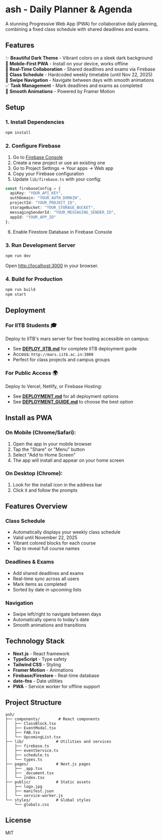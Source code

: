 # ash - Daily Planner & Agenda

A stunning Progressive Web App (PWA) for collaborative daily planning, combining a fixed class schedule with shared deadlines and exams.

## Features

✨ **Beautiful Dark Theme** - Vibrant colors on a sleek dark background  
📱 **Mobile-First PWA** - Install on your device, works offline  
👥 **Real-Time Collaboration** - Shared deadlines and exams via Firebase  
📅 **Class Schedule** - Hardcoded weekly timetable (until Nov 22, 2025)  
🎯 **Swipe Navigation** - Navigate between days with smooth animations  
✅ **Task Management** - Mark deadlines and exams as completed  
🚀 **Smooth Animations** - Powered by Framer Motion

## Setup

### 1. Install Dependencies

```bash
npm install
```

### 2. Configure Firebase

1. Go to [Firebase Console](https://console.firebase.google.com/)
2. Create a new project or use an existing one
3. Go to Project Settings → Your apps → Web app
4. Copy your Firebase configuration
5. Update `lib/firebase.ts` with your config:

```typescript
const firebaseConfig = {
  apiKey: "YOUR_API_KEY",
  authDomain: "YOUR_AUTH_DOMAIN",
  projectId: "YOUR_PROJECT_ID",
  storageBucket: "YOUR_STORAGE_BUCKET",
  messagingSenderId: "YOUR_MESSAGING_SENDER_ID",
  appId: "YOUR_APP_ID"
};
```

6. Enable Firestore Database in Firebase Console

### 3. Run Development Server

```bash
npm run dev
```

Open [http://localhost:3000](http://localhost:3000) in your browser.

### 4. Build for Production

```bash
npm run build
npm start
```

## Deployment

### For IITB Students 🎓
Deploy to IITB's mars server for free hosting accessible on campus:
- See **[DEPLOY_IITB.md](DEPLOY_IITB.md)** for complete IITB deployment guide
- Access: `http://mars.iitb.ac.in:3000`
- Perfect for class projects and campus groups

### For Public Access 🌍
Deploy to Vercel, Netlify, or Firebase Hosting:
- See **[DEPLOYMENT.md](DEPLOYMENT.md)** for all deployment options
- See **[DEPLOYMENT_GUIDE.md](DEPLOYMENT_GUIDE.md)** to choose the best option

## Install as PWA

### On Mobile (Chrome/Safari):
1. Open the app in your mobile browser
2. Tap the "Share" or "Menu" button
3. Select "Add to Home Screen"
4. The app will install and appear on your home screen

### On Desktop (Chrome):
1. Look for the install icon in the address bar
2. Click it and follow the prompts

## Features Overview

### Class Schedule
- Automatically displays your weekly class schedule
- Valid until November 22, 2025
- Vibrant colored blocks for each course
- Tap to reveal full course names

### Deadlines & Exams
- Add shared deadlines and exams
- Real-time sync across all users
- Mark items as completed
- Sorted by date in upcoming lists

### Navigation
- Swipe left/right to navigate between days
- Automatically opens to today's date
- Smooth animations and transitions

## Technology Stack

- **Next.js** - React framework
- **TypeScript** - Type safety
- **Tailwind CSS** - Styling
- **Framer Motion** - Animations
- **Firebase/Firestore** - Real-time database
- **date-fns** - Date utilities
- **PWA** - Service worker for offline support

## Project Structure

```
ash/
├── components/        # React components
│   ├── ClassBlock.tsx
│   ├── EventModal.tsx
│   ├── FAB.tsx
│   └── UpcomingList.tsx
├── lib/              # Utilities and services
│   ├── firebase.ts
│   ├── eventService.ts
│   ├── schedule.ts
│   └── types.ts
├── pages/            # Next.js pages
│   ├── _app.tsx
│   ├── _document.tsx
│   └── index.tsx
├── public/           # Static assets
│   ├── logo.jpg
│   ├── manifest.json
│   └── service-worker.js
└── styles/           # Global styles
    └── globals.css
```

## License

MIT
